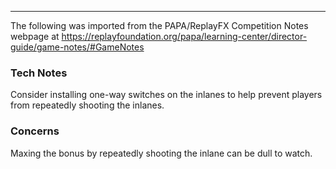 ***
The following was imported from the PAPA/ReplayFX Competition Notes webpage at https://replayfoundation.org/papa/learning-center/director-guide/game-notes/#GameNotes
### Tech Notes
            
Consider installing one-way switches on the inlanes to help prevent players from repeatedly shooting the inlanes.

### Concerns
Maxing the bonus by repeatedly shooting the inlane can be dull to watch.

